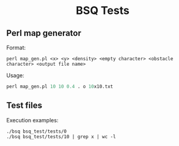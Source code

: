 <h1 align="center">
 BSQ Tests
</h1>

## Perl map generator
Format:  
```
perl map_gen.pl <x> <y> <density> <empty character> <obstacle character> <output file name>
```
Usage:
```perl
perl map_gen.pl 10 10 0.4 . o 10x10.txt
```

## Test files
Execution examples:
```
./bsq bsq_test/tests/0
./bsq bsq_test/tests/10 | grep x | wc -l
```
